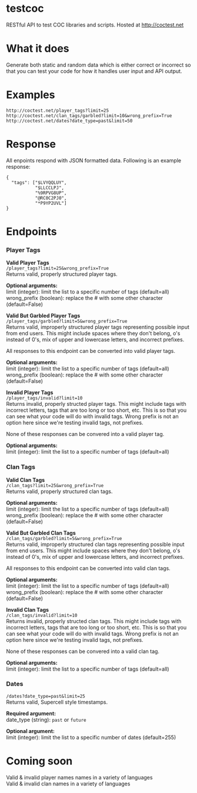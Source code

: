 # testcoc
RESTful API to test COC libraries and scripts. Hosted at http://coctest.net

# What it does
Generate both static and random data which is either correct or incorrect so that you 
can test your code for how it handles user input and API output.

# Examples
`http://coctest.net/player_tags?limit=25`  
`http://coctest.net/clan_tags/garbled?limit=10&wrong_prefix=True`  
`http://coctest.net/dates?date_type=past&limit=50`

# Response
All enpoints respond with JSON formatted data.  Following is an example response:  
```
{
  "tags": ["$LVYQQLUY", 
           "$LLCCLPJ",
           "%9RPVG8UP",
           "@RC0C2PJ0",
           "*P9YP2UVL"]
}
```

# Endpoints

### Player Tags  
**Valid Player Tags**    
`/player_tags?limit=25&wrong_prefix=True`  
Returns valid, properly structured player tags. 
 
**Optional arguments:**  
limit (integer): limit the list to a specific number of tags (default=all)  
wrong_prefix (boolean): replace the # with some other character (default=False)

**Valid But Garbled Player Tags**  
`/player_tags/garbled?limit=5&wrong_prefix=True`  
Returns valid, improperly structured player tags representing possible input from end users. 
This might include spaces where they don't belong, o's instead of 0's, mix of upper and 
lowercase letters, and incorrect prefixes.

All responses to this endpoint can be converted into valid player tags.
  
**Optional arguments:**  
limit (integer): limit the list to a specific number of tags (default=all)  
wrong_prefix (boolean): replace the # with some other character (default=False)

**Invalid Player Tags**  
`/player_tags/invalid?limit=10`  
Returns invalid, properly structed player tags. This might include tags with incorrect letters, 
tags that are too long or too short, etc.  This is so that you can see what your code will do 
with invalid tags. Wrong prefix is not an option here since we're testing invalid tags, not prefixes.

None of these responses can be convered into a valid player tag.
  
**Optional arguments:**  
limit (integer): limit the list to a specific number of tags (default=all)

### Clan Tags  
**Valid Clan Tags**    
`/clan_tags?limit=25&wrong_prefix=True`  
Returns valid, properly structured clan tags. 
 
**Optional arguments:**  
limit (integer): limit the list to a specific number of tags (default=all)  
wrong_prefix (boolean): replace the # with some other character (default=False)

**Valid But Garbled Clan Tags**  
`/clan_tags/garbled?limit=5&wrong_prefix=True`  
Returns valid, improperly structured clan tags representing possible input from end users. 
This might include spaces where they don't belong, o's instead of 0's, mix of upper and 
lowercase letters, and incorrect prefixes.

All responses to this endpoint can be converted into valid clan tags.
  
**Optional arguments:**  
limit (integer): limit the list to a specific number of tags (default=all)  
wrong_prefix (boolean): replace the # with some other character (default=False)

**Invalid Clan Tags**  
`/clan_tags/invalid?limit=10`  
Returns invalid, properly structed clan tags. This might include tags with incorrect letters, 
tags that are too long or too short, etc.  This is so that you can see what your code will do 
with invalid tags. Wrong prefix is not an option here since we're testing invalid tags, not prefixes.

None of these responses can be convered into a valid clan tag.
  
**Optional arguments:**  
limit (integer): limit the list to a specific number of tags (default=all)

### Dates
`/dates?date_type=past&limit=25`  
Returns valid, Supercell style timestamps.
  
**Required argument:**  
date_type (string): `past` or `future`

**Optional argument:**  
limit (integer): limit the list to a specific number of dates (default=255)


# Coming soon
Valid & invalid player names names in a variety of languages  
Valid & invalid clan names in a variety of languages